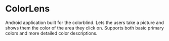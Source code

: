 # ColorLens
Android application built for the colorblind. Lets the users take a picture and shows them the color of the area they click on. Supports both basic primary colors and more detailed color descriptions. 
